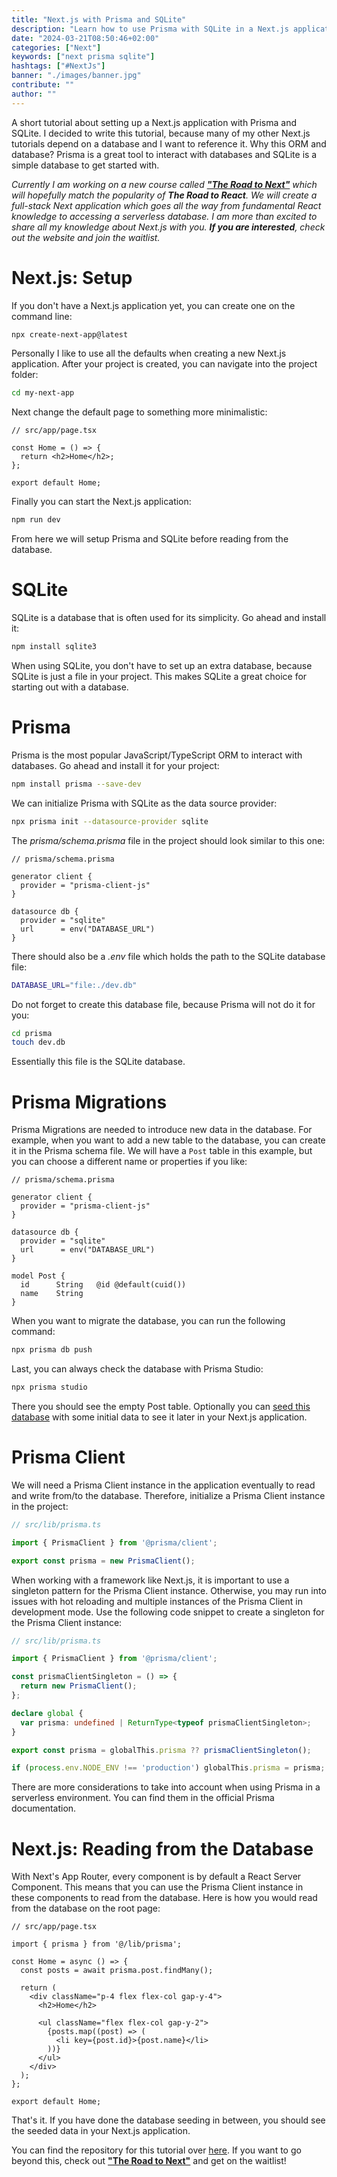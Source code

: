 ```yaml
---
title: "Next.js with Prisma and SQLite"
description: "Learn how to use Prisma with SQLite in a Next.js application ..."
date: "2024-03-21T08:50:46+02:00"
categories: ["Next"]
keywords: ["next prisma sqlite"]
hashtags: ["#NextJs"]
banner: "./images/banner.jpg"
contribute: ""
author: ""
---
```


<Sponsorship />

A short tutorial about setting up a Next.js application with Prisma and SQLite. I decided to write this tutorial, because many of my other Next.js tutorials depend on a database and I want to reference it. Why this ORM and database? Prisma is a great tool to interact with databases and SQLite is a simple database to get started with.

*Currently I am working on a new course called **["The Road to Next"](https://www.road-to-next.com/)** which will hopefully match the popularity of **The Road to React**. We will create a full-stack Next application which goes all the way from fundamental React knowledge to accessing a serverless database. I am more than excited to share all my knowledge about Next.js with you. **If you are interested**, check out the website and join the waitlist.*

# Next.js: Setup

If you don't have a Next.js application yet, you can create one on the command line:

```bash
npx create-next-app@latest
```

Personally I like to use all the defaults when creating a new Next.js application. After your project is created, you can navigate into the project folder:

```bash
cd my-next-app
```

Next change the default page to something more minimalistic:

```tsx
// src/app/page.tsx

const Home = () => {
  return <h2>Home</h2>;
};

export default Home;
```

Finally you can start the Next.js application:

```bash
npm run dev
```

From here we will setup Prisma and SQLite before reading from the database.

# SQLite

SQLite is a database that is often used for its simplicity. Go ahead and install it:

```bash
npm install sqlite3
```

When using SQLite, you don't have to set up an extra database, because SQLite is just a file in your project. This makes SQLite a great choice for starting out with a database.

# Prisma

Prisma is the most popular JavaScript/TypeScript ORM to interact with databases. Go ahead and install it for your project:

```bash
npm install prisma --save-dev
```

We can initialize Prisma with SQLite as the data source provider:

```bash
npx prisma init --datasource-provider sqlite
```

The *prisma/schema.prisma* file in the project should look similar to this one:

```prisma
// prisma/schema.prisma

generator client {
  provider = "prisma-client-js"
}

datasource db {
  provider = "sqlite"
  url      = env("DATABASE_URL")
}
```

There should also be a *.env* file which holds the path to the SQLite database file:

```bash
DATABASE_URL="file:./dev.db"
```

Do not forget to create this database file, because Prisma will not do it for you:

```bash
cd prisma
touch dev.db
```

Essentially this file is the SQLite database.

# Prisma Migrations

Prisma Migrations are needed to introduce new data in the database. For example, when you want to add a new table to the database, you can create it in the Prisma schema file. We will have a `Post` table in this example, but you can choose a different name or properties if you like:

```prisma
// prisma/schema.prisma

generator client {
  provider = "prisma-client-js"
}

datasource db {
  provider = "sqlite"
  url      = env("DATABASE_URL")
}

model Post {
  id      String   @id @default(cuid())
  name    String
}
```

When you want to migrate the database, you can run the following command:

```bash
npx prisma db push
```

Last, you can always check the database with Prisma Studio:

```bash
npx prisma studio
```

There you should see the empty Post table. Optionally you can [seed this database](/prisma-seeding-database/) with some initial data to see it later in your Next.js application.

# Prisma Client

We will need a Prisma Client instance in the application eventually to read and write from/to the database. Therefore, initialize a Prisma Client instance in the project:

```ts
// src/lib/prisma.ts

import { PrismaClient } from '@prisma/client';

export const prisma = new PrismaClient();
```

When working with a framework like Next.js, it is important to use a singleton pattern for the Prisma Client instance. Otherwise, you may run into issues with hot reloading and multiple instances of the Prisma Client in development mode. Use the following code snippet to create a singleton for the Prisma Client instance:

```ts
// src/lib/prisma.ts

import { PrismaClient } from '@prisma/client';

const prismaClientSingleton = () => {
  return new PrismaClient();
};

declare global {
  var prisma: undefined | ReturnType<typeof prismaClientSingleton>;
}

export const prisma = globalThis.prisma ?? prismaClientSingleton();

if (process.env.NODE_ENV !== 'production') globalThis.prisma = prisma;
```

There are more considerations to take into account when using Prisma in a serverless environment. You can find them in the official Prisma documentation.

# Next.js: Reading from the Database

With Next's App Router, every component is by default a React Server Component. This means that you can use the Prisma Client instance in these components to read from the database. Here is how you would read from the database on the root page:

```tsx
// src/app/page.tsx

import { prisma } from '@/lib/prisma';

const Home = async () => {
  const posts = await prisma.post.findMany();

  return (
    <div className="p-4 flex flex-col gap-y-4">
      <h2>Home</h2>

      <ul className="flex flex-col gap-y-2">
        {posts.map((post) => (
          <li key={post.id}>{post.name}</li>
        ))}
      </ul>
    </div>
  );
};

export default Home;
```

That's it. If you have done the database seeding in between, you should see the seeded data in your Next.js application.

<Divider />

You can find the repository for this tutorial over [here](https://github.com/rwieruch/next-prisma-sqlite). If you want to go beyond this, check out **["The Road to Next"](https://www.road-to-next.com/)** and get on the waitlist!
